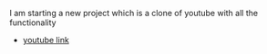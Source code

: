 I am starting a new project which is a clone of youtube with all the functionality 

- [youtube link]('www.youtube.com')